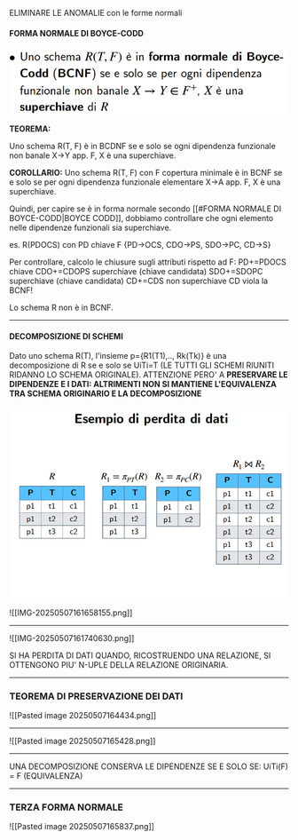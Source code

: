 ELIMINARE LE ANOMALIE con le forme normali


#### FORMA NORMALE DI BOYCE-CODD

![c](immagini/Pasted%20image%2020250507095803.png)

**TEOREMA:**

Uno schema R(T, F) è in BCDNF se e solo se ogni dipendenza funzionale non banale X->Y app. F, X è una superchiave.

**COROLLARIO:**
Uno schema R(T, F) con F copertura minimale è in BCNF se e solo se per ogni dipendenza funzionale elementare X->A app. F, X è una superchiave.


Quindi, per capire se è in forma normale secondo [[#FORMA NORMALE DI BOYCE-CODD|BOYCE CODD]], dobbiamo controllare che ogni elemento nelle dipendenze funzionali sia superchiave.

es.
R(PDOCS) con PD chiave
F {PD->OCS, CDO->PS, SDO->PC, CD->S}

Per controllare, calcolo le chiusure sugli attributi rispetto ad F:
PD+=PDOCS chiave
CDO+=CDOPS superchiave (chiave candidata)
SDO+=SDOPC superchiave (chiave candidata)
CD+=CDS non superchiave
CD viola la BCNF!

Lo schema R non è in BCNF.


---
#### DECOMPOSIZIONE DI SCHEMI

Dato uno schema R(T), l'insieme p={R1(T1),.., Rk(Tk)} è una decomposizione di R se e solo se UiTi=T (LE TUTTI GLI SCHEMI RIUNITI RIDANNO LO SCHEMA ORIGINALE).
ATTENZIONE PERO' A **PRESERVARE LE DIPENDENZE E I DATI: ALTRIMENTI NON SI MANTIENE L'EQUIVALENZA TRA SCHEMA ORIGINARIO E LA DECOMPOSIZIONE**

![cas](immagini/Pasted%20image%2020250507153616.png)

![[IMG-20250507161658155.png]]

---

![[IMG-20250507161740630.png]]


SI HA PERDITA DI DATI QUANDO, RICOSTRUENDO UNA RELAZIONE, SI OTTENGONO PIU' N-UPLE DELLA RELAZIONE ORIGINARIA.

---

### TEOREMA DI PRESERVAZIONE DEI DATI

![[Pasted image 20250507164434.png]]

---
![[Pasted image 20250507165428.png]]

---
UNA DECOMPOSIZIONE CONSERVA LE DIPENDENZE SE E SOLO SE:
	UiTi(F) = F   (EQUIVALENZA)

---
### TERZA FORMA NORMALE

![[Pasted image 20250507165837.png]]